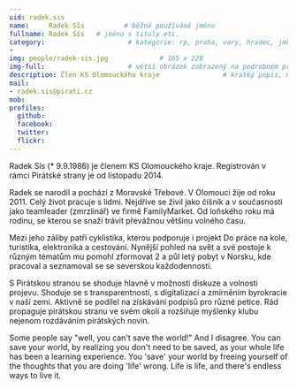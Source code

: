 ```yaml
---
uid: radek.sis
name:     Radek Sís          # běžně používáné jméno
fullname: Radek Sís   # jméno s tituly etc.
category:                     # kategorie: rp, praha, vary, hradec, jmk, senat
- 
img: people/radek-sis.jpg             # 165 x 220
img-full:                     # větší obrázek zobrazený na podrobném profilu
description: Člen KS Olomouckého kraje                # kratký popis, max 160 znaků
mail:
- radek.sis@pirati.cz
mob:         
profiles:
  github:
  facebook:       
  twitter:        
  flickr:       
---
```

Radek Sís (* 9.9.1986) je členem KS Olomouckého kraje. Registrován v rámci Pirátské strany je od listopadu 2014.

Radek se narodil a pochází z Moravské Třebové. V Olomouci žije od roku 2011. Celý život pracuje s lidmi. Nejdříve se živil jako číšník a v současnosti jako teamleader (zmrzlinář) ve firmě FamilyMarket. Od loňského roku má rodinu, se kterou se snaží trávit převážnou většinu volného času.

Mezi jeho záliby patří cyklistika, kterou podporuje i projekt Do práce na kole, turistika, elektronika a cestování. Nynější pohled na svět a své postoje k různým tématům mu pomohl zformovat 2 a půl letý pobyt v Norsku, kde pracoval a seznamoval se se severskou každodenností.

S Pirátskou stranou se shoduje hlavně v možnosti diskuze a volnosti projevu. Shoduje se s transparentností, s digitalizací a zmírněním byrokracie v naší zemi. Aktivně se podílel na získávání podpisů pro různé petice. Rád propaguje pirátskou stranu ve svém okolí a rozšiřuje myšlenky klubu nejenom rozdáváním pirátských novin.

Some people say "well, you can't save the world!" And I disagree. You can save your world, by realizing you don't need to be saved, as your whole life has been a learning experience. You 'save' your world by freeing yourself of the thoughts that you are doing 'life' wrong. Life is life, and there's endless ways to live it.



